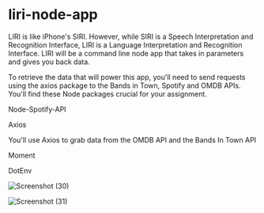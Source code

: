# liri-node-app

LIRI is like iPhone's SIRI. However, while SIRI is a Speech Interpretation and Recognition Interface, LIRI is a Language Interpretation and Recognition Interface. LIRI will be a command line node app that takes in parameters and gives you back data.

To retrieve the data that will power this app, you'll need to send requests using the axios package to the Bands in Town, Spotify and OMDB APIs. You'll find these Node packages crucial for your assignment.

Node-Spotify-API

Axios

You'll use Axios to grab data from the OMDB API and the Bands In Town API

Moment

DotEnv

![Screenshot (30)](https://user-images.githubusercontent.com/49180141/61915690-8cdf1d00-aefa-11e9-9add-3b39e728e698.png)

![Screenshot (31)](https://user-images.githubusercontent.com/49180141/61916367-14c62680-aefd-11e9-9434-1b590303d661.png)

